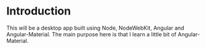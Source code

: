 Introduction
============

  This will be a desktop app built using Node, NodeWebKit, Angular and Angular-Material. The main purpose here is that
  I learn a little bit of Angular-Material.